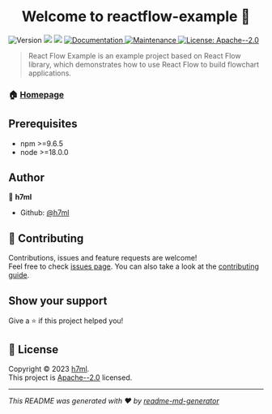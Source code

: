 <h1 align="center">Welcome to reactflow-example 👋</h1>
<p>
  <img alt="Version" src="https://img.shields.io/badge/version-0.0.1-blue.svg?cacheSeconds=2592000" />
  <img src="https://img.shields.io/badge/npm-%3E%3D9.6.5-blue.svg" />
  <img src="https://img.shields.io/badge/node-%3E%3D18.0.0-blue.svg" />
  <a href="https://github.com/h7ml/reactflow-example#readme" target="_blank">
    <img alt="Documentation" src="https://img.shields.io/badge/documentation-yes-brightgreen.svg" />
  </a>
  <a href="https://github.com/h7ml/reactflow-example/graphs/commit-activity" target="_blank">
    <img alt="Maintenance" src="https://img.shields.io/badge/Maintained%3F-yes-green.svg" />
  </a>
  <a href="https://github.com/h7ml/reactflow-example/blob/master/LICENSE" target="_blank">
    <img alt="License: Apache--2.0" src="https://img.shields.io/github/license/h7ml/reactflow-example" />
  </a>
</p>

> React Flow Example is an example project based on React Flow library, which demonstrates how to use React Flow to build flowchart applications.  

### 🏠 [Homepage](https://reactflow-example.h7ml.cn)

## Prerequisites

- npm >=9.6.5
- node >=18.0.0

## Author

👤 **h7ml**

* Github: [@h7ml](https://github.com/h7ml)

## 🤝 Contributing

Contributions, issues and feature requests are welcome!<br />Feel free to check [issues page](https://github.com/h7ml/reactflow-example/issues). You can also take a look at the [contributing guide](https://github.com/h7ml/reactflow-example/blob/master/CONTRIBUTING.md).

## Show your support

Give a ⭐️ if this project helped you!

## 📝 License

Copyright © 2023 [h7ml](https://github.com/h7ml).<br />
This project is [Apache--2.0](https://github.com/h7ml/reactflow-example/blob/master/LICENSE) licensed.

***
_This README was generated with ❤️ by [readme-md-generator](https://github.com/kefranabg/readme-md-generator)_